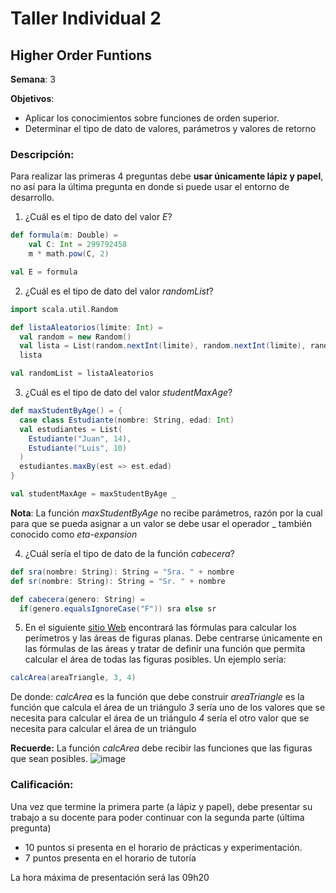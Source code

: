 # Taller Individual  2
## Higher Order Funtions

**Semana**: 3

**Objetivos**:

- Aplicar los conocimientos sobre funciones de orden superior.
- Determinar el tipo de dato de valores, parámetros y valores de retorno

### Descripción:

Para realizar las primeras 4 preguntas debe **usar únicamente lápiz y papel**, no así para la última pregunta en donde si puede usar el entorno de desarrollo.

1. ¿Cuál es el tipo de dato del valor *E*?

```scala
def formula(m: Double) = 
	val C: Int = 299792458
    m * math.pow(C, 2)

val E = formula
```


2. ¿Cuál es el tipo de dato del valor *randomList*?

```scala
import scala.util.Random

def listaAleatorios(limite: Int) = 
  val random = new Random()
  val lista = List(random.nextInt(limite), random.nextInt(limite), random.nextInt(limite))
  lista

val randomList = listaAleatorios

```


3. ¿Cuál es el tipo de dato del valor *studentMaxAge*?

```scala
def maxStudentByAge() = {
  case class Estudiante(nombre: String, edad: Int)
  val estudiantes = List(
    Estudiante("Juan", 14),
    Estudiante("Luis", 10)
  )
  estudiantes.maxBy(est => est.edad)
}

val studentMaxAge = maxStudentByAge _
```

**Nota**: La función *maxStudentByAge* no recibe parámetros, razón por la cual para que se pueda asignar a un valor se debe usar el operador _ también conocido como *eta-expansion*

4. ¿Cuál sería el tipo de dato de la función *cabecera*?

```scala
def sra(nombre: String): String = "Sra. " + nombre
def sr(nombre: String): String = "Sr. " + nombre

def cabecera(genero: String) =
  if(genero.equalsIgnoreCase("F")) sra else sr
```

5. En el siguiente [sitio Web](https://es.scribd.com/document/561144117/3513b6) encontrará las fórmulas para calcular los perímetros y las áreas de figuras planas. Debe centrarse únicamente en las fórmulas de las áreas y tratar de definir una función que permita calcular el área de todas las figuras posibles. Un ejemplo sería:

```scala
calcArea(areaTriangle, 3, 4)
```

De donde:
*calcArea* es la función que debe construir
*areaTriangle* es la función que calcula el área de un triángulo
*3* sería uno de los valores que se necesita para calcular el área de un triángulo
*4* sería el otro valor que se necesita para calcular el área de un triángulo

**Recuerde:** La función *calcArea* debe recibir las funciones que las figuras que sean posibles.
![image](https://github.com/user-attachments/assets/5d6cf5ce-b69e-45fa-8f24-90d27bea05d1)


### Calificación:

Una vez que termine la primera parte (a lápiz y papel), debe presentar su trabajo a su docente para poder continuar con la segunda parte (última pregunta)

- 10 puntos si presenta en el horario de prácticas y experimentación.
- 7 puntos presenta en el horario de tutoría

La hora máxima de presentación será las 09h20
